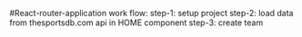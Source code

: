 #React-router-application
work flow:
step-1: setup project
step-2: load data from thesportsdb.com api in HOME 
component
step-3: create team 
